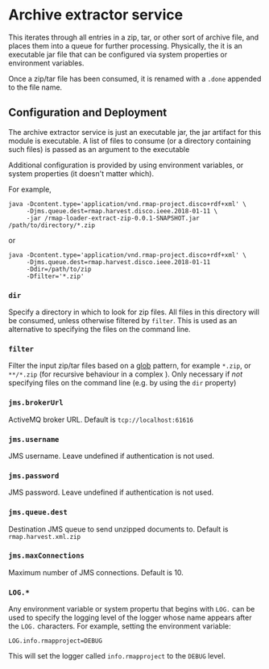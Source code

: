 # Archive extractor service

This iterates through all entries in a zip, tar, or other sort of archive file, and places them into a queue for further processing.  Physically, the it is an executable jar file that can be configured via system properties or environment variables.

Once a zip/tar file has been consumed, it is renamed with a `.done` appended to the file name.

## Configuration and Deployment

The archive extractor service is just an executable jar, the jar artifact for this module is executable.  A list of files to consume (or a directory containing such files) is passed as an argument to the executable

Additional configuration is provided by using environment variables, or system properties (it doesn't matter which).  

For example,

    java -Dcontent.type='application/vnd.rmap-project.disco+rdf+xml' \
         -Djms.queue.dest=rmap.harvest.disco.ieee.2018-01-11 \
         -jar /rmap-loader-extract-zip-0.0.1-SNAPSHOT.jar /path/to/directory/*.zip

or

    java -Dcontent.type='application/vnd.rmap-project.disco+rdf+xml' \
         -Djms.queue.dest=rmap.harvest.disco.ieee.2018-01-11 
         -Ddir=/path/to/zip 
         -Dfilter='*.zip' 

### `dir`

Specify a directory in which to look for zip files.  All files in this directory will be consumed, unless otherwise filtered by `filter`.  This is used as an alternative to specifying the files
on the command line.

### `filter`
Filter the input zip/tar files based on a [glob](https://javapapers.com/java/glob-with-java-nio/) pattern, for example
`*.zip`, or `**/*.zip` (for recursive behaviour in a complex ).  Only 
necessary if _not_ specifying files on the command line (e.g. by using the `dir` property)

### `jms.brokerUrl` 

ActiveMQ broker URL.  Default is `tcp://localhost:61616`

### `jms.username`

JMS username.  Leave undefined if authentication is not used.

### `jms.password`

JMS password.  Leave undefined if authentication is not used.

### `jms.queue.dest`

Destination JMS queue to send unzipped documents to.  Default is `rmap.harvest.xml.zip`

### `jms.maxConnections`

Maximum number of JMS connections.  Default is 10.

### `LOG.*`

Any environment variable or system propertu that begins with `LOG.` can be used to specify the logging level of 
the logger whose name appears after the `LOG.` characters.  For example, setting the environment variable:

    LOG.info.rmapproject=DEBUG
    
 This will set the logger called `info.rmapproject` to the `DEBUG` level. 
